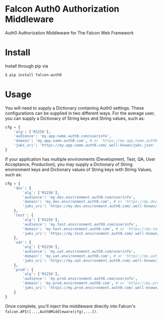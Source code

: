 # Falcon Auth0 Authorization Middleware
Auth0 Authorization Middleware for The Falcon Web Framework

# Install
Install through pip via
```bash
$ pip install falcon-auth0
```

# Usage
You will need to supply a Dictionary containing Auth0 settings. These configurations can be supplied in two different
ways. For the average user, you can supply a Dictionary of String keys and String values, such as:
```python
cfg = {
    'alg': ['RS256'],
    'audience': 'my.app.name.auth0.com/userinfo',
    'domain': 'my.app.name.auth0.com', # or 'https://my.app.name.auth0.com/'
    'jwks_uri': 'https://my.app.name.auth0.com/.well-known/jwks.json'
}
```
If your application has multiple environments (Development, Test, QA, User Acceptance, Production), you may supply a
Dictionary of String environment keys and Dictionary values of String keys with String Values, such as:
```python
cfg = {
    'dev': {
        'alg': ['RS256'],
        'audience': 'my.dev.environment.auth0.com/userinfo',
        'domain': 'my.dev.environment.auth0.com', # or 'https://my.dev.environment.auth0.com/'
        'jwks_uri': 'https://my.dev.environment.auth0.com/.well-known/jwks.json'
    },
    'test': {
        'alg': ['RS256'],
        'audience': 'my.test.environment.auth0.com/userinfo',
        'domain': 'my.test.environment.auth0.com', # or 'https://my.test.environment.auth0.com/'
        'jwks_uri': 'https://my.test.environment.auth0.com/.well-known/jwks.json'
    },
    'uat': {
        'alg': ['RS256'],
        'audience': 'my.uat.environment.auth0.com/userinfo',
        'domain': 'my.uat.environment.auth0.com', # or 'https://my.uat.environment.auth0.com/'
        'jwks_uri': 'https://my.uat.environment.auth0.com/.well-known/jwks.json'
    },
    'prod': {
        'alg': ['RS256'],
        'audience': 'my.prod.environment.auth0.com/userinfo',
        'domain': 'my.prod.environment.auth0.com', # or 'https://my.prod.environment.auth0.com/'
        'jwks_uri': 'https://my.prod.environment.auth0.com/.well-known/jwks.json'
    }
}
```

Once complete, you'll inject the middleware directly into Falcon's `falcon.API([...,Auth0Middleware(cfg),...])`.